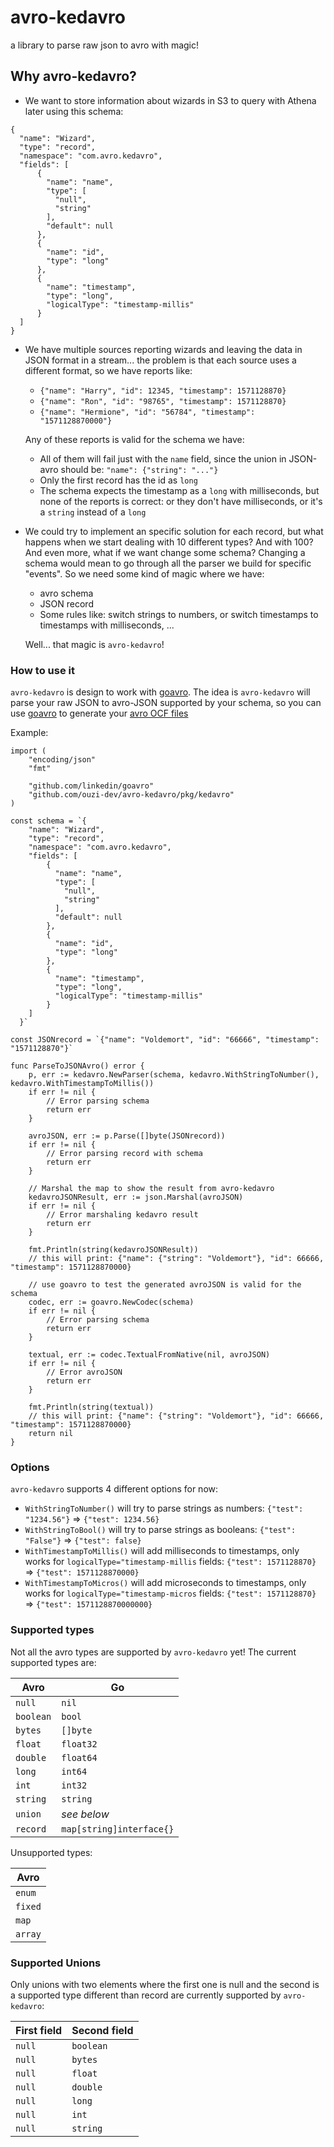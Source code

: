 # avro-kedavro

a library to parse raw json to avro with magic!

## Why avro-kedavro?

* We want to store information about wizards in S3 to query with Athena later using this schema:

```
{
  "name": "Wizard",
  "type": "record",
  "namespace": "com.avro.kedavro",
  "fields": [
      {
		"name": "name",
		"type": [
		  "null",
		  "string"
		],
		"default": null
	  },
      {
		"name": "id",
		"type": "long"
	  },
      {
		"name": "timestamp",
		"type": "long",
        "logicalType": "timestamp-millis"
	  }
  ]
}
```

* We have multiple sources reporting wizards and leaving the data in JSON format in a stream... the problem is that each source uses a different format, so we have reports like:

    * `{"name": "Harry", "id": 12345, "timestamp": 1571128870}`
    * `{"name": "Ron", "id": "98765", "timestamp": 1571128870}`
    * `{"name": "Hermione", "id": "56784", "timestamp": "1571128870000"}`

    Any of these reports is valid for the schema we have:

    * All of them will fail just with the `name` field, since the union in JSON-avro should be: `"name": {"string": "..."}`
    * Only the first record has the id as `long`
    * The  schema expects the timestamp as a `long` with milliseconds, but none of the reports is correct: or they don't have milliseconds, or it's a `string` instead of a `long`
    
* We could try to implement an specific solution for each record, but what happens when we start dealing with 10 different types? And with 100? And even more, what if we want change some schema? Changing a schema would mean to go through all the parser we build for specific "events". So we need some kind of magic where we have:
    * avro schema
    * JSON record
    * Some rules like: switch strings to numbers, or switch timestamps to timestamps with milliseconds, ...

    Well... that magic is `avro-kedavro`!

### How to use it

`avro-kedavro` is design to work with [goavro](https://github.com/linkedin/goavro). The idea is `avro-kedavro` will parse your raw JSON to avro-JSON supported by your schema, so you can use [goavro](https://github.com/linkedin/goavro) to generate your [avro OCF files](https://avro.apache.org/docs/1.8.1/spec.html#Object+Container+Files)

Example:

```
import (
	"encoding/json"
	"fmt"

	"github.com/linkedin/goavro"
	"github.com/ouzi-dev/avro-kedavro/pkg/kedavro"
)

const schema = `{
	"name": "Wizard",
	"type": "record",
	"namespace": "com.avro.kedavro",
	"fields": [
		{
		  "name": "name",
		  "type": [
			"null",
			"string"
		  ],
		  "default": null
		},
		{
		  "name": "id",
		  "type": "long"
		},
		{
		  "name": "timestamp",
		  "type": "long",
		  "logicalType": "timestamp-millis"
		}
	]
  }`

const JSONrecord = `{"name": "Voldemort", "id": "66666", "timestamp": "1571128870"}`

func ParseToJSONAvro() error {
	p, err := kedavro.NewParser(schema, kedavro.WithStringToNumber(), kedavro.WithTimestampToMillis())
	if err != nil {
		// Error parsing schema
		return err
	}

	avroJSON, err := p.Parse([]byte(JSONrecord))
	if err != nil {
		// Error parsing record with schema
		return err
	}

	// Marshal the map to show the result from avro-kedavro
	kedavroJSONResult, err := json.Marshal(avroJSON)
	if err != nil {
		// Error marshaling kedavro result
		return err
	}

	fmt.Println(string(kedavroJSONResult))
	// this will print: {"name": {"string": "Voldemort"}, "id": 66666, "timestamp": 1571128870000}

	// use goavro to test the generated avroJSON is valid for the schema
	codec, err := goavro.NewCodec(schema)
	if err != nil {
		// Error parsing schema
		return err
	}

	textual, err := codec.TextualFromNative(nil, avroJSON)
	if err != nil {
		// Error avroJSON
		return err
	}

	fmt.Println(string(textual))
	// this will print: {"name": {"string": "Voldemort"}, "id": 66666, "timestamp": 1571128870000}
	return nil
}
```

### Options

`avro-kedavro` supports 4 different options for now:

* `WithStringToNumber()` will try to parse strings as numbers: `{"test": "1234.56"}` => `{"test": 1234.56}`
* `WithStringToBool()` will try to parse strings as booleans: `{"test": "False"}` => `{"test": false}`
* `WithTimestampToMillis()` will add milliseconds to timestamps, only works for `logicalType="timestamp-millis` fields: `{"test": 1571128870}` => `{"test": 1571128870000}`
* `WithTimestampToMicros()` will add microseconds to timestamps, only works for `logicalType="timestamp-micros` fields: `{"test": 1571128870}` => `{"test": 1571128870000000}`

### Supported types

Not all the avro types are supported by `avro-kedavro` yet! The current supported types are:

| Avro               | Go                       |
| ------------------ | ------------------------ |
| `null`             | `nil`                    |
| `boolean`          | `bool`                   |
| `bytes`            | `[]byte`                 |
| `float`            | `float32`                |
| `double`           | `float64`                |
| `long`             | `int64`                  |
| `int`              | `int32`                  |
| `string`           | `string`                 |
| `union`            | *see below*              |
| `record`           | `map[string]interface{}` |

Unsupported types:

| Avro               | 
| ------------------ |
| `enum`             |
| `fixed`            |
| `map`              |
| `array`            |

### Supported Unions

Only unions with two elements where the first one is null and the second is a supported type different than record are currently supported by `avro-kedavro`:

| First field        | Second field             |
| ------------------ | ------------------------ |
| `null`             | `boolean`                |
| `null`             | `bytes`                  |
| `null`             | `float`                  |
| `null`             | `double`                 |
| `null`             | `long`                   |
| `null`             | `int`                    |
| `null`             | `string`                 |
